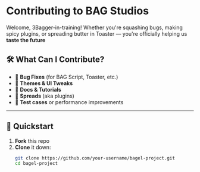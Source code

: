 # Contributing to BAG Studios

Welcome, 3Bagger-in-training! Whether you're squashing bugs, making spicy plugins, or spreading butter in Toaster — you're officially helping us **taste the future**

## 🛠️ What Can I Contribute?

- 🔧 **Bug Fixes** (for BAG Script, Toaster, etc.)
- 🎨 **Themes & UI Tweaks**
- 📖 **Docs & Tutorials**
- 🧈 **Spreads** (aka plugins)
- 🧪 **Test cases** or performance improvements

---

## 🚀 Quickstart

1. **Fork** this repo  
2. **Clone** it down:  
   ```bash
   git clone https://github.com/your-username/bagel-project.git
   cd bagel-project
